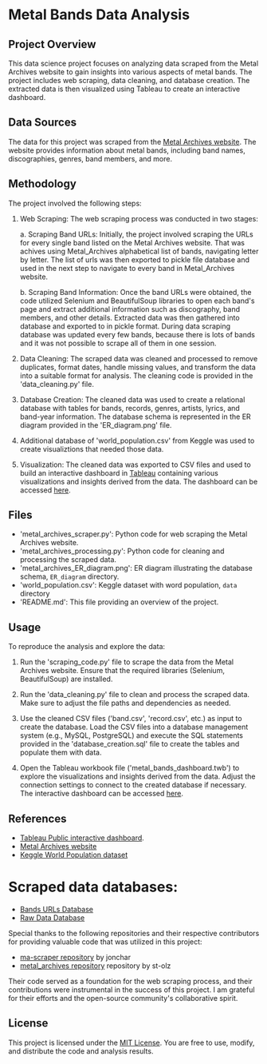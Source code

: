 # Metal Bands Data Analysis

## Project Overview

This data science project focuses on analyzing data scraped from the Metal Archives website to gain insights into various aspects of metal bands. The project includes web scraping, data cleaning, and database creation. The extracted data is then visualized using Tableau to create an interactive dashboard.

## Data Sources

The data for this project was scraped from the [Metal Archives website](https://www.metal-archives.com/). The website provides information about metal bands, including band names, discographies, genres, band members, and more.

## Methodology

The project involved the following steps:

1. Web Scraping: The web scraping process was conducted in two stages:

   a. Scraping Band URLs: Initially, the project involved scraping the URLs for every single band listed on the Metal Archives website. That was achives using Metal_Archives alphabetical list of bands, navigating letter by letter. The list of urls was then exported to pickle file database and used in the next step to navigate to every band in Metal_Archives website.

   b. Scraping Band Information: Once the band URLs were obtained, the code utilized Selenium and BeautifulSoup libraries to open each band's page and extract additional information such as discography, band members, and other details. Extracted data was then gathered into database and exported to in pickle format. During data scraping database was updated every few bands, because there is lots of bands and it was not possible to scrape all of them in one session.

2. Data Cleaning: The scraped data was cleaned and processed to remove duplicates, format dates, handle missing values, and transform the data into a suitable format for analysis. The cleaning code is provided in the 'data_cleaning.py' file.

4. Database Creation: The cleaned data was used to create a relational database with tables for bands, records, genres, artists, lyrics, and band-year information. The database schema is represented in the ER diagram provided in the 'ER_diagram.png' file.

5. Additional database of 'world_population.csv' from Keggle was used to create visualiztions that needed those data.  

6. Visualization: The cleaned data was exported to CSV files and used to build an interactive dashboard in [Tableau](https://public.tableau.com/) containing various visualizations and insights derived from the data. The dashboard can be accessed [here](https://public.tableau.com/app/profile/miko.aj.kasprzyk/viz/metal_archives_statistics/Dashboard1).

## Files

- 'metal_archives_scraper.py': Python code for web scraping the Metal Archives website.
- 'metal_archives_processing.py': Python code for cleaning and processing the scraped data.
- 'metal_archives_ER_diagram.png': ER diagram illustrating the database schema, `ER_diagram` directory.
- 'world_population.csv': Keggle dataset with word population,  `data` directory
- 'README.md': This file providing an overview of the project.

## Usage

To reproduce the analysis and explore the data:

1. Run the 'scraping_code.py' file to scrape the data from the Metal Archives website. Ensure that the required libraries (Selenium, BeautifulSoup) are installed.

2. Run the 'data_cleaning.py' file to clean and process the scraped data. Make sure to adjust the file paths and dependencies as needed.

3. Use the cleaned CSV files ('band.csv', 'record.csv', etc.) as input to create the database. Load the CSV files into a database management system (e.g., MySQL, PostgreSQL) and execute the SQL statements provided in the 'database_creation.sql' file to create the tables and populate them with data.

4. Open the Tableau workbook file ('metal_bands_dashboard.twb') to explore the visualizations and insights derived from the data. Adjust the connection settings to connect to the created database if necessary. The interactive dashboard can be accessed [here](https://public.tableau.com/app/profile/miko.aj.kasprzyk/viz/metal_archives_statistics/Dashboard1).

## References

- [Tableau Public interactive dashboard](https://public.tableau.com/app/profile/miko.aj.kasprzyk/viz/metal_archives_statistics/Dashboard1).
- [Metal Archives website](https://www.metal-archives.com/)
- [Keggle World Population dataset](https://www.kaggle.com/datasets/iamsouravbanerjee/world-population-dataset)

# Scraped data databases:
- [Bands URLs Database](https://drive.google.com/file/d/1-UfaAvWHm4vEQQGQCpq5mGCzaQe_KCFX/view?usp=sharing)
- [Raw Data Database](https://drive.google.com/file/d/1o5Rle2OSVvGL7PHpPbD_Jy_wgJHzpsLr/view?usp=sharing)

 Special thanks to the following repositories and their respective contributors for providing valuable code that was utilized in this project:

   - [ma-scraper repository](https://github.com/jonchar/ma-scraper) by jonchar
   - [metal_archives repository](https://github.com/st-olz/metal_archives) repository by st-olz

Their code served as a foundation for the web scraping process, and their contributions were instrumental in the success of this project. I am grateful for their efforts and the open-source community's collaborative spirit.

## License

This project is licensed under the [MIT License](https://opensource.org/licenses/MIT). You are free to use, modify, and distribute the code and analysis results.

